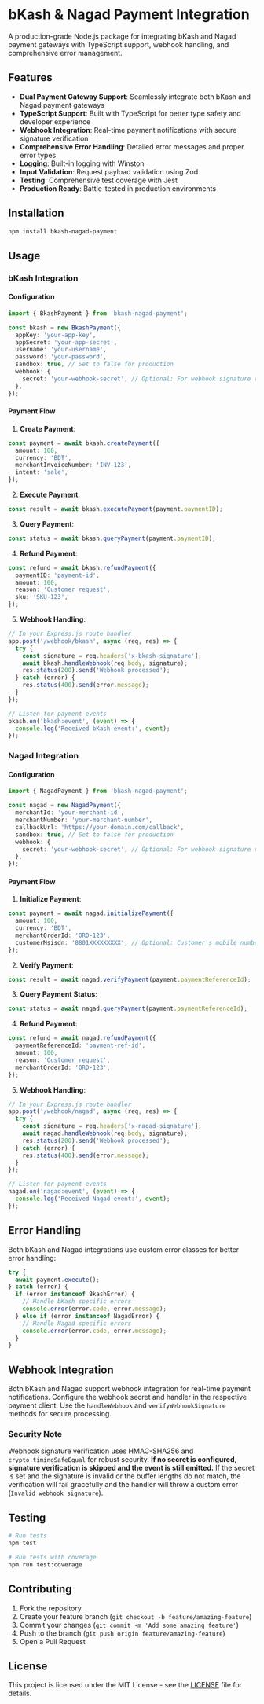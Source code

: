 # bKash & Nagad Payment Integration

A production-grade Node.js package for integrating bKash and Nagad payment gateways with TypeScript support, webhook handling, and comprehensive error management.

## Features

- **Dual Payment Gateway Support**: Seamlessly integrate both bKash and Nagad payment gateways
- **TypeScript Support**: Built with TypeScript for better type safety and developer experience
- **Webhook Integration**: Real-time payment notifications with secure signature verification
- **Comprehensive Error Handling**: Detailed error messages and proper error types
- **Logging**: Built-in logging with Winston
- **Input Validation**: Request payload validation using Zod
- **Testing**: Comprehensive test coverage with Jest
- **Production Ready**: Battle-tested in production environments

## Installation

```bash
npm install bkash-nagad-payment
```

## Usage

### bKash Integration

#### Configuration

```typescript
import { BkashPayment } from 'bkash-nagad-payment';

const bkash = new BkashPayment({
  appKey: 'your-app-key',
  appSecret: 'your-app-secret',
  username: 'your-username',
  password: 'your-password',
  sandbox: true, // Set to false for production
  webhook: {
    secret: 'your-webhook-secret', // Optional: For webhook signature verification
  },
});
```

#### Payment Flow

1. **Create Payment**:

```typescript
const payment = await bkash.createPayment({
  amount: 100,
  currency: 'BDT',
  merchantInvoiceNumber: 'INV-123',
  intent: 'sale',
});
```

2. **Execute Payment**:

```typescript
const result = await bkash.executePayment(payment.paymentID);
```

3. **Query Payment**:

```typescript
const status = await bkash.queryPayment(payment.paymentID);
```

4. **Refund Payment**:

```typescript
const refund = await bkash.refundPayment({
  paymentID: 'payment-id',
  amount: 100,
  reason: 'Customer request',
  sku: 'SKU-123',
});
```

5. **Webhook Handling**:

```typescript
// In your Express.js route handler
app.post('/webhook/bkash', async (req, res) => {
  try {
    const signature = req.headers['x-bkash-signature'];
    await bkash.handleWebhook(req.body, signature);
    res.status(200).send('Webhook processed');
  } catch (error) {
    res.status(400).send(error.message);
  }
});

// Listen for payment events
bkash.on('bkash:event', (event) => {
  console.log('Received bKash event:', event);
});
```

### Nagad Integration

#### Configuration

```typescript
import { NagadPayment } from 'bkash-nagad-payment';

const nagad = new NagadPayment({
  merchantId: 'your-merchant-id',
  merchantNumber: 'your-merchant-number',
  callbackUrl: 'https://your-domain.com/callback',
  sandbox: true, // Set to false for production
  webhook: {
    secret: 'your-webhook-secret', // Optional: For webhook signature verification
  },
});
```

#### Payment Flow

1. **Initialize Payment**:

```typescript
const payment = await nagad.initializePayment({
  amount: 100,
  currency: 'BDT',
  merchantOrderId: 'ORD-123',
  customerMsisdn: '8801XXXXXXXXX', // Optional: Customer's mobile number
});
```

2. **Verify Payment**:

```typescript
const result = await nagad.verifyPayment(payment.paymentReferenceId);
```

3. **Query Payment Status**:

```typescript
const status = await nagad.queryPayment(payment.paymentReferenceId);
```

4. **Refund Payment**:

```typescript
const refund = await nagad.refundPayment({
  paymentReferenceId: 'payment-ref-id',
  amount: 100,
  reason: 'Customer request',
  merchantOrderId: 'ORD-123',
});
```

5. **Webhook Handling**:

```typescript
// In your Express.js route handler
app.post('/webhook/nagad', async (req, res) => {
  try {
    const signature = req.headers['x-nagad-signature'];
    await nagad.handleWebhook(req.body, signature);
    res.status(200).send('Webhook processed');
  } catch (error) {
    res.status(400).send(error.message);
  }
});

// Listen for payment events
nagad.on('nagad:event', (event) => {
  console.log('Received Nagad event:', event);
});
```

## Error Handling

Both bKash and Nagad integrations use custom error classes for better error handling:

```typescript
try {
  await payment.execute();
} catch (error) {
  if (error instanceof BkashError) {
    // Handle bKash specific errors
    console.error(error.code, error.message);
  } else if (error instanceof NagadError) {
    // Handle Nagad specific errors
    console.error(error.code, error.message);
  }
}
```

## Webhook Integration

Both bKash and Nagad support webhook integration for real-time payment notifications. Configure the webhook secret and handler in the respective payment client. Use the `handleWebhook` and `verifyWebhookSignature` methods for secure processing.

### Security Note

Webhook signature verification uses HMAC-SHA256 and `crypto.timingSafeEqual` for robust security. **If no secret is configured, signature verification is skipped and the event is still emitted.** If the secret is set and the signature is invalid or the buffer lengths do not match, the verification will fail gracefully and the handler will throw a custom error (`Invalid webhook signature`).

## Testing

```bash
# Run tests
npm test

# Run tests with coverage
npm run test:coverage
```

## Contributing

1. Fork the repository
2. Create your feature branch (`git checkout -b feature/amazing-feature`)
3. Commit your changes (`git commit -m 'Add some amazing feature'`)
4. Push to the branch (`git push origin feature/amazing-feature`)
5. Open a Pull Request

## License

This project is licensed under the MIT License - see the [LICENSE](LICENSE) file for details.
